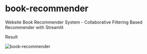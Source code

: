 # book-recommender

Website Book Recommender System - Collaborative Filtering Based Recommender with Streamlit

Result

![book-recommender](https://user-images.githubusercontent.com/58174184/232202424-f2c40fe7-6a04-4034-bc5e-93cc7e352232.png)

